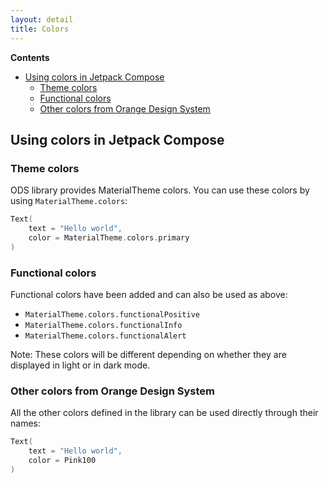 ```yaml
---
layout: detail
title: Colors
---
```


**Contents**

*   [Using colors in Jetpack Compose](#using-colors-in-jetpack-compose)
    *   [Theme colors](#theme-colors)
    *   [Functional colors](#functional-colors)
    *   [Other colors from Orange Design System](#other-colors-from-orange-design-system)

## Using colors in Jetpack Compose

### Theme colors

ODS library provides MaterialTheme colors. You can use these colors by using `MaterialTheme.colors`:

```kotlin
Text(
    text = "Hello world",
    color = MaterialTheme.colors.primary
)
```

### Functional colors

Functional colors have been added and can also be used as above:
- `MaterialTheme.colors.functionalPositive`
- `MaterialTheme.colors.functionalInfo`
- `MaterialTheme.colors.functionalAlert`

Note: These colors will be different depending on whether they are displayed in light or in dark mode.

### Other colors from Orange Design System

All the other colors defined in the library can be used directly through their names:

```kotlin
Text(
    text = "Hello world",
    color = Pink100
)
```
